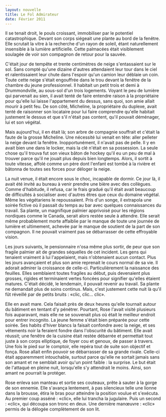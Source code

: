 ```yaml
---
layout: nouvelle
title: Le Fol Admirateur
date: Février 2011
---
```


Il se tenait droit, le pouls croissant, immobiliser par le potentiel catastrophique. Devant son corps siégeait une plante au bord de la fenêtre. Elle scrutait la vitre à la recherche d'un rayon de soleil, étant naturellement insensible à la lumière artificielle. Cette palmacées était visiblement soulagée de voir son compagnon de retour pour la sauvée.

C'était jour de tempête et trente centimètres de neige s'entassaient sur le sol. Sans compté qu'une dizaine d'autres attendaient leur tour dans le ciel et ralentissaient leur chute dans l'espoir qu'un camion leur déblaie un coin. Toute cette neige s'était engouffrée dans le trou devant la fenêtre de la chambre du jeune professionnel. Il habitait un petit trois et demi à Drummondville, au sous-sol d'un trois logements. Voyant le peu de lumière qui parvenait au sien, il avait tenté de faire entendre raison à la propriétaire pour qu'elle lui laisse l'appartement du dessus, sans quoi, son amie allait mourir à petit feu. De son côté, Micheline, la propriétaire du duplexe, avait tenté de raisonner son locataire pour lui faire comprendre qu'elle habitait justement le dessus et que s'il n'était pas content, qu'il pouvait déménager, lui et son végétal.

Mais aujourd'hui, il en était là; son arbre de compagnie souffrait et c'était la faute de la grosse Micheline. Une nécessité lui venait en tête: aller pelleter la neige devant la fenêtre. Inopportunément, il n'avait pas de pelle. Il y en avait bien une dans le locker, mais la clé n'était en sa possession. La seule chose qu'il trouva fut son vieux bâton de hockey qu'il eu un peu de mal à trouver parce qu'il ne jouait plus depuis bien longtemps. Alors, il sortit à toute vitesse, affolé comme un père dont l'enfant est tombé à la rivière et bâtonna de toutes ses forces pour déloger la neige.

La nuit venue, il était encore sous le choc, incapable de dormir. Ce jour là, il avait été invité au bureau à venir prendre une bière avec des collègues. Comme d'habitude, il refusa, car le frais gradué qu'il était avait beaucoup de difficultés à socialiser avec d'autres êtres que ceux du domaine végétal. Même les végétariens le repoussaient. Pris d'un songe, il extrapola une soirée fictive où il passait du temps au bar avec quelques connaissances du travail. Sa plante, un magnifique palmier apprivoisé pour les régions nordiques comme le Canada, serait alors restée seule à attendre. Elle serait même probablement morte affaiblie par le manque de toute une journée de lumière et ultimement, achevée par le manque de soutient de la part de son compagnon. Il ne pouvait vraiment pas se débarrasser de cette effroyable vision.

Les jours suivants, le pensionnaire n'osa même plus sortir, de peur que son fragile palmier ait de  grandes séquelles de cet incident. Les gens qui tenaient vraiment à lui l'appelaient, mais n'obtenaient aucun contact. Plus les jours avançaient et plus son amie reprenait le cours normal de sa vie. Il adorait admirer la croissance de celle-ci. Particulièrement la naissance des feuilles. Elles semblaient toutes fragiles au début, puis devenaient plus grosses, rigides et terminaient vertes foncées pour signifier qu'elles étaient matures. C'était décidé, le lendemain, il pouvait revenir au travail. Sa plante ne demandait plus de soins continus. Mais, c'est justement cette nuit là qu'il fût réveillé par de petits bruits : «clic, clic... clic».

Elle en avait mare. Cela faisait près de deux heures qu'elle tournait autour du bâtiment en tentant d'y pénétrer. Pourtant, Rose l'avait visité plusieurs fois auparavant, mais elle ne se souvenait plus où était le meilleur endroit pour entrer incognito. La jeune femme s'était bien préparée pour cette soirée. Ses habits d'hiver blancs la faisait confondre avec la neige, et ses vêtements noir la feraient fondre dans l'obscurité du bâtiment. Elle avait réussit; une fenêtre de la cuisine était restée débarrée et permettait tout juste à son corps elliptique, de foyer cou et genoux,  de passer à travers. Une fois le pied sur le comptoir, elle repéra tout de suite son objectif et fonça. Rose allait enfin pouvoir se débarrasser de sa grande rivale. Celle-ci était apparemment intouchable, surtout parce qu'elle ne sortait jamais sans son amant et ne semblait avoir qu'un point faible : la surprise. Le but était de l'attaqué en pleine nuit, lorsqu'elle s'y attendrait le moins. Ainsi, son amant ne pourrait la protéger.

Rose enleva son manteau et sortie ses couteaux, prête à sauter à la gorge de son ennemie. Elle s'avança lentement, à pas silencieux telle une lionne dans la brousse, étira le bras pour atteindre la position voulue et s'exécuta. Au premier coup asséné : «clic», elle lui trancha la jugulaire. Puis un second : «clic», qui découpa son tronc en deux. Une dernière manœuvre : «clic» permis de la délogée complètement de son lit.
